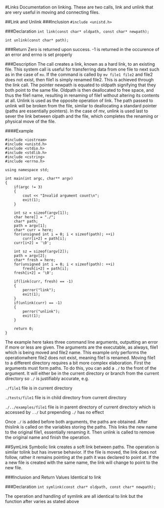 #Links
Documentation on linking. These are two calls, link and unlink that are very useful in moving and connecting files. 

##Link and Unlink
###Inclusion
`#include <unistd.h>`

###Declaration
`int link(const char* oldpath, const char* newpath);`

`int unlink(const char* path);`

###Return
Zero is returned upon success. -1 is returned in the occurence of an error and errno is set properly

###Description
The call creates a link, known as a hard link, to an existing file.
This system call is useful for transferring data from one file to next such as in the case of `mv`. If the command is called by `mv file1 file2` and file2 does not exist, then file1 is simply renamed file2.
This is achieved through the link call. The pointer newpath is equated to oldpath signifying that they both point to the same file. Oldpath is then deallocated to free space, and thus the file1 name, resulting in renaming of file1 without altering its contents at all.
Unlink is used as the opposite operation of link. The path passed to unlink will be broken from the file, similar to deallocating a standard pointer (paths are essentially pointers). In the case of mv, unlink is used last to sever the link between olpath and the file, which completes the renaming or physical move of the file.

####Example
```
#include <iostream>
#include <unistd.h>
#include <stdio.h>
#include <stdlib.h>
#include <cstring>
#include <errno.h>

using namespace std;

int main(int argc, char** argv)
{
	if(argc != 3)
	{
		cout << "Invalid argument count\n";
		exit(1);
	}

	int sz = sizeof(argv[1]);
	char here[] = "./";
	char* path;
	path = argv[1];
	char* curr = here;
	for(unsigned int i = 0; i < sizeof(path); ++i)
		curr[i+2] = path[i];
	curr[i+2] = '\0';

	int sz = sizeof(argv[2]);
	path = argv[2];
	char* fresh = here;
	for(unsigned int i = 0; i < sizeof(path): ++i)
		fresh[i+2] = path[i];
	fresh[i+2] = '\0';

	if(link(curr, fresh) == -1)
	{
		perror("link");
		exit(1);
	}
	if(unlink(curr) == -1)
	{
		perror("unlink");
		exit(1);
	}

	return 0;
}
```

The example here takes three command line arguments, outputting an error if more or less are given. The arguments are the executable, as always, file1 which is being moved and file2 name. This example only performs the operationwhere file2 does not exist, meaning file1 is renamed. Moving file1 to a different directory requires a bit more complex elaboration. 
First the arguments must form paths. To do this, you can add a `./` to the front of the argument. It will either be in the current directory or branch from the current directory so `./` is justifiably accurate, e.g.

`./file1` file is in current directory

`./tests/file1` file is in child directory from current directory

`./../examples/file1` file is in parent directory of current directory which is accessed by `../` but prepending `./` has no effect

Once `./` is added before both arguments, the paths are obtained. After thislink is called on the variables storing the paths. This links the new name to the original file1, essentially renaming it. Then unlink is called to remove the original name and finish the operation.

##SymLink
Symbolic link creates a soft link between paths. The operation is similar tolink but has inverse behavior. If the file is moved, the link does not follow, rather it remains pointing at the path it was declared to point at. 
If the a new file is created with the same name, the link will change to point to the new file.

###Inclusion and Return Values
Identical to link

###Declaration
`int symlink(const char* oldpath, const char* newpath);`

The operation and handling of symlink are all identical to link but the function after varies as stated above
